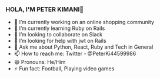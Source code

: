 ### HOLA, I'M PETER KIMANI👋



- 🔭 I’m currently working on an online shopping community
- 🌱 I’m currently learning Ruby on Rails
- 👯 I’m looking to collaborate on Slack
- 🤔 I’m looking for help with jwt on Rails
- 💬 Ask me about Python, React, Ruby and Tech in General
- 📫 How to reach me: Twitter - @PeterKi44599986
- 😄 Pronouns: He/Him
- ⚡ Fun fact: Football, Playing video games

